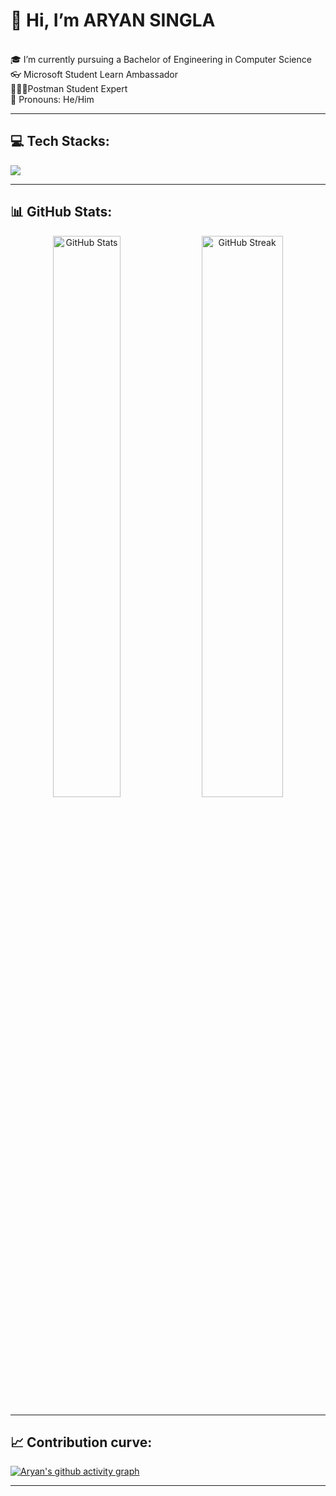 
# 👋 Hi, I’m ARYAN SINGLA
<br>🎓 I’m currently pursuing a Bachelor of Engineering in Computer Science
<br>👓 Microsoft Student Learn Ambassador
<br>👷🏼‍♂️Postman Student Expert
<br>👔 Pronouns: He/Him

---

## 💻 Tech Stacks:
<p align="left">
  <a href="https://skillicons.dev">
    <img src="https://skillicons.dev/icons?i=git,github,vscode,html,css,javascript,react,c,cpp,python,r,java,tailwind" />
  </a>
</p>

---

## 📊 GitHub Stats:
<p align="center">
  <img width="46.3%" height="48%" src="https://github-readme-stats.vercel.app/api?username=Aryan-Singla&theme=dark&hide_border=false&include_all_commits=true&count_private=true" alt="GitHub Stats" />
  <img width="50.8%" height="48%" src="https://github-readme-streak-stats.herokuapp.com/?user=Aryan-Singla&theme=dark&hide_border=false" alt="GitHub Streak" />
</p>

---

<!--
## 🐍 Snake Eating My Contribution:
<div align="center">
  
![Snake animation](https://github.com/Aryan-Singla/Aryan-Singla/blob/output/github-contribution-grid-snake-dark.svg)

</div>
--->

## 📈 Contribution curve:
<div>
  
[![Aryan's github activity graph](https://github-readme-activity-graph.vercel.app/graph?username=Aryan-Singla&theme=merko)](https://github.com/Aryan-Singla/github-readme-activity-graph)

</div>




---




